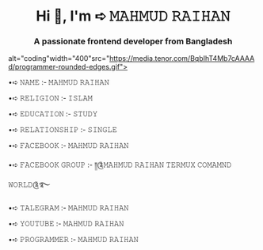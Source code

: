 <h1 align="center">Hi 👋, I'm ➪ 𝙼𝙰𝙷𝙼𝚄𝙳 𝚁𝙰𝙸𝙷𝙰𝙽</h1>

<h3 align="center">A passionate frontend developer from Bangladesh</h3>

<img align="right">alt="coding"width="400"src="https://media.tenor.com/BqbIhT4Mb7cAAAAd/programmer-rounded-edges.gif">

•➪ 𝙽𝙰𝙼𝙴 :- 𝙼𝙰𝙷𝙼𝚄𝙳 𝚁𝙰𝙸𝙷𝙰𝙽

•➪ 𝚁𝙴𝙻𝙸𝙶𝙸𝙾𝙽 :- 𝙸𝚂𝙻𝙰𝙼

•➪ 𝙴𝙳𝚄𝙲𝙰𝚃𝙸𝙾𝙽 :- 𝚂𝚃𝚄𝙳𝚈

•➪ 𝚁𝙴𝙻𝙰𝚃𝙸𝙾𝙽𝚂𝙷𝙸𝙿 :- 𝚂𝙸𝙽𝙶𝙻𝙴

•➪ 𝙵𝙰𝙲𝙴𝙱𝙾𝙾𝙺 :- 𝙼𝙰𝙷𝙼𝚄𝙳 𝚁𝙰𝙸𝙷𝙰𝙽

•➪ 𝙵𝙰𝙲𝙴𝙱𝙾𝙾𝙺 𝙶𝚁𝙾𝚄𝙿 :- ༎༊𝙼𝙰𝙷𝙼𝚄𝙳 𝚁𝙰𝙸𝙷𝙰𝙽 𝚃𝙴𝚁𝙼𝚄𝚇 𝙲𝙾𝙼𝙰𝙼𝙽𝙳 𝚆𝙾𝚁𝙻𝙳༊࿐

•➪ 𝚃𝙰𝙻𝙴𝙶𝚁𝙰𝙼 :- 𝙼𝙰𝙷𝙼𝚄𝙳 𝚁𝙰𝙸𝙷𝙰𝙽

•➪ 𝚈𝙾𝚄𝚃𝚄𝙱𝙴 :- 𝙼𝙰𝙷𝙼𝚄𝙳 𝚁𝙰𝙸𝙷𝙰𝙽 

•➪ 𝙿𝚁𝙾𝙶𝚁𝙰𝙼𝙼𝙴𝚁 :- 𝙼𝙰𝙷𝙼𝚄𝙳 𝚁𝙰𝙸𝙷𝙰𝙽
